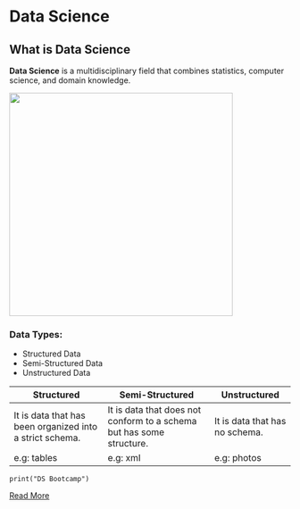 # Data Science 
## What is Data Science 
**Data Science** is a multidisciplinary field that combines statistics, computer science, and domain knowledge.


<img src="https://miro.medium.com/v2/resize:fit:730/format:webp/0*POjH5vv_7t8s8loG" width="400" height="400"/>

### Data Types:
- Structured Data
- Semi-Structured Data
-  Unstructured Data

Structured | Semi-Structured | Unstructured
-- | -- | --
It is data that has been organized into a strict schema. |   It is data that does not conform to a schema but has some structure. |   It is data that has no schema.
e.g: tables |   e.g: xmI |   e.g: photos


` print("DS Bootcamp") `

[Read More](https://www.markdownguide.org/cheat-sheet/)
